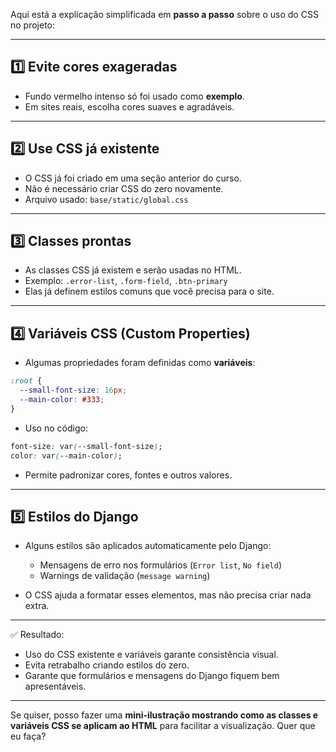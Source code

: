 Aqui está a explicação simplificada em **passo a passo** sobre o uso do CSS no projeto:

---

## 1️⃣ Evite cores exageradas

* Fundo vermelho intenso só foi usado como **exemplo**.
* Em sites reais, escolha cores suaves e agradáveis.

---

## 2️⃣ Use CSS já existente

* O CSS já foi criado em uma seção anterior do curso.
* Não é necessário criar CSS do zero novamente.
* Arquivo usado: `base/static/global.css`

---

## 3️⃣ Classes prontas

* As classes CSS já existem e serão usadas no HTML.
* Exemplo: `.error-list`, `.form-field`, `.btn-primary`
* Elas já definem estilos comuns que você precisa para o site.

---

## 4️⃣ Variáveis CSS (Custom Properties)

* Algumas propriedades foram definidas como **variáveis**:

```css
:root {
  --small-font-size: 16px;
  --main-color: #333;
}
```

* Uso no código:

```css
font-size: var(--small-font-size);
color: var(--main-color);
```

* Permite padronizar cores, fontes e outros valores.

---

## 5️⃣ Estilos do Django

* Alguns estilos são aplicados automaticamente pelo Django:

  * Mensagens de erro nos formulários (`Error list`, `No field`)
  * Warnings de validação (`message warning`)
* O CSS ajuda a formatar esses elementos, mas não precisa criar nada extra.

---

✅ Resultado:

* Uso do CSS existente e variáveis garante consistência visual.
* Evita retrabalho criando estilos do zero.
* Garante que formulários e mensagens do Django fiquem bem apresentáveis.

---

Se quiser, posso fazer uma **mini-ilustração mostrando como as classes e variáveis CSS se aplicam ao HTML** para facilitar a visualização. Quer que eu faça?

